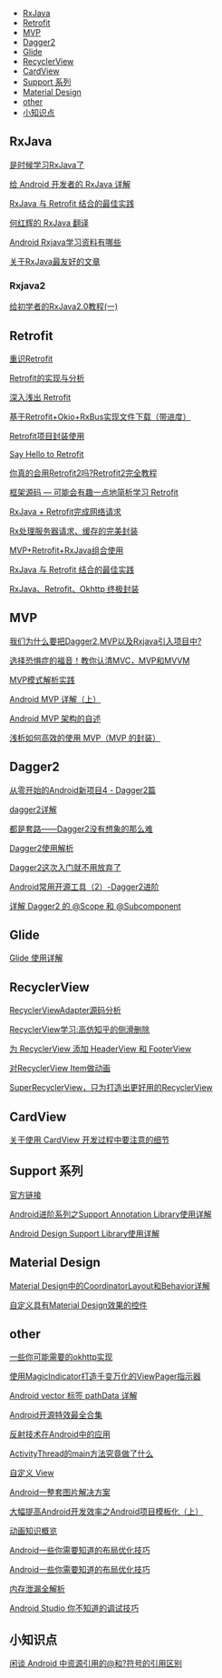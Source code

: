 * [RxJava](#RxJava)
* [Retrofit](#Retrofit)
* [MVP](#MVP)
* [Dagger2](#dagger2)
* [Glide](#Glide)
* [RecyclerView](#RecyclerView)
* [CardView](#CardView)
* [Support 系列](#Support)
* [Material Design](#MaterialDesign)
* [other](#other)
* [小知识点](#littleKnowledgePoint)

<h2 id="RxJava">RxJava</h2>

[是时候学习RxJava了](http://gold.xitu.io/entry/5761718880dda4005f6fa9d1)

[给 Android 开发者的 RxJava 详解](http://gank.io/post/560e15be2dca930e00da1083)

[RxJava 与 Retrofit 结合的最佳实践](http://gank.io/post/56e80c2c677659311bed9841)

[何红辉的 RxJava 翻译](http://blog.csdn.net/bboyfeiyu/article/details/50509328)

[Android Rxjava学习资料有哪些](https://www.zhihu.com/question/40919273)

[关于RxJava最友好的文章](http://mp.weixin.qq.com/s?__biz=MzA5MzI3NjE2MA==&mid=2650237807&idx=1&sn=3a39bfec92640459ab8d04b6fc452263&chksm=88639a00bf141316e633939788852781b2063e9404247ce38982a31dba8c55be1f6762d915e5&mpshare=1&scene=23&srcid=1124qp7CS6yxGSQb7DTFBZqb#rd)

<h3>Rxjava2</h3>

[给初学者的RxJava2.0教程(一)](https://gold.xitu.io/post/5848d96761ff4b0058c9d3dc)

<h2 id="Retrofit">Retrofit</h2>

[重识Retrofit](http://mp.weixin.qq.com/s?__biz=MzAxMTI4MTkwNQ==&mid=2650821482&idx=1&sn=abb9fed83d0e780a38a913de67bde937&chksm=80b787f4b7c00ee2a1091ae5baaf726bb5ba6b7a7435690338785e84ac4a925ae494539f5433&mpshare=1&scene=23&srcid=11241cgroektQIQEkjP8tuQV#rd)

[Retrofit的实现与分析](http://mp.weixin.qq.com/s?__biz=MzA5MzI3NjE2MA==&mid=2650236203&idx=1&sn=54938620ba067eb3d6224dacb9fcaa2e&scene=23&srcid=0630gcUL3BPofLlgFLcLJUU5#rd)

[深入浅出 Retrofit](http://mp.weixin.qq.com/s?__biz=MzA3NTYzODYzMg==&mid=2653577186&idx=1&sn=1a5f6369faeb22b4b68ea39f25020d28&scene=1&srcid=06039K4A2eGkHPxLbKED09Mk)

[基于Retrofit+Okio+RxBus实现文件下载（带进度）](http://mp.weixin.qq.com/s?__biz=MzAxMTI4MTkwNQ==&mid=2650820593&idx=1&sn=6d27d2fc323bd134b4e579de224964fc&scene=23&srcid=0707xvxmjB3ngvPqNJaURCQM#rd)

[Retrofit项目封装使用](http://mp.weixin.qq.com/s?__biz=MzA5MzI3NjE2MA==&mid=2650236538&idx=1&sn=bb4e835342a4f060644fc15557654ac4&scene=23&srcid=0727aTHdd0FmcTxfyLPDzcdk#rd)

[Say Hello to Retrofit](http://mp.weixin.qq.com/s?__biz=MzA5MzI3NjE2MA==&mid=2650237358&idx=1&sn=f71478d5c450f588ed1678752ec36f6b&chksm=886398c1bf1411d7d8ae4369114e6737291d278c8a9225364d2a7f8b29d6c40e0db291f74217&mpshare=1&scene=1&srcid=1025uAKmyZH3dx1CRhpdKhsI#rd)

[你真的会用Retrofit2吗?Retrofit2完全教程](http://mp.weixin.qq.com/s?__biz=MjM5NDkxMTgyNw==&mid=2653058342&idx=1&sn=287c2ec5954b4459677a103929825d75&chksm=bd56561a8a21df0ce0cef2e3b765f9955aef33e9bb64ef0078f09799436ca7130c31b4ddaab2&mpshare=1&scene=23&srcid=1104vqIogm34SyXuKGBwTSqb#rd)

[框架源码 — 可能会有趣一点地简析学习 Retrofit](http://mp.weixin.qq.com/s?__biz=MzAxMTI4MTkwNQ==&mid=2650821050&idx=1&sn=148e199641683ad91d61bde6ee7113c5&mpshare=1&scene=23&srcid=1106Eu9HnBZvr70elAmN9Ow4#rd)

[RxJava + Retrofit完成网络请求](http://mp.weixin.qq.com/s?__biz=MzAxMTI4MTkwNQ==&mid=2650820734&idx=1&sn=102248144c5e7c51ce96dd5d98dd6482&scene=23&srcid=0801CSewwdZmewp9AqHk85qI#rd)

[Rx处理服务器请求、缓存的完美封装](http://mp.weixin.qq.com/s?__biz=MzAxMTI4MTkwNQ==&mid=2650820845&idx=1&sn=9b8b1c3982e3ed21d78434687a52df5a&mpshare=1&scene=23&srcid=1106vnLfaCMScNOchBBbkZcw#rd)

[MVP+Retrofit+RxJava组合使用](http://mp.weixin.qq.com/s?__biz=MzA5MzI3NjE2MA==&mid=2650236866&idx=1&sn=da666831f67303eeb7a57c1591204b43&mpshare=1&scene=23&srcid=1106LaMrkMc2DLI8R5GwMA6G#rd)

[RxJava 与 Retrofit 结合的最佳实践](http://gank.io/post/56e80c2c677659311bed9841)

[RxJava、Retrofit、Okhttp 终极封装](http://blog.csdn.net/column/details/13297.html)

<h2 id="MVP">MVP</h2>

[我们为什么要把Dagger2,MVP以及Rxjava引入项目中?](http://www.jianshu.com/p/91c2bb8e6369)

[选择恐惧症的福音！教你认清MVC，MVP和MVVM](http://zjutkz.net/2016/04/13/%E9%80%89%E6%8B%A9%E6%81%90%E6%83%A7%E7%97%87%E7%9A%84%E7%A6%8F%E9%9F%B3%EF%BC%81%E6%95%99%E4%BD%A0%E8%AE%A4%E6%B8%85MVC%EF%BC%8CMVP%E5%92%8CMVVM/)

[MVP模式解析实践](http://mp.weixin.qq.com/s?__biz=MzA5MzI3NjE2MA==&mid=2650236921&idx=1&sn=4b2826b600a26b1cd3349ac91593b361&mpshare=1&scene=23&srcid=1106VEFIHWPtsw268y5DFQwb#rd)

[Android MVP 详解（上）](http://www.jianshu.com/p/9a6845b26856)

[Android MVP 架构的自述](http://mp.weixin.qq.com/s?__biz=MzAxMTI4MTkwNQ==&mid=2650820112&idx=1&sn=43de333c4c9d274a4c66f4b021d5b2e2&scene=21#wechat_redirect)

[浅析如何高效的使用 MVP（MVP 的封装）](http://blog.csdn.net/dantestones/article/details/51445208)

<h2 id="Dagger2">Dagger2</h2>

[从零开始的Android新项目4 - Dagger2篇](http://blog.zhaiyifan.cn/2016/03/27/android-new-project-from-0-p4/)

[dagger2详解](http://mp.weixin.qq.com/s?__biz=MzAxMTI4MTkwNQ==&mid=2650820566&idx=1&sn=3575d671c7e071541a846f9074c0090a&scene=23&srcid=0630RFaG61HMguYwsS5pjfXg#rd)

[都是套路——Dagger2没有想象的那么难](http://www.jianshu.com/p/47c7306b2994)

[Dagger2使用解析](http://mp.weixin.qq.com/s?__biz=MzA5MzI3NjE2MA==&mid=2650237441&idx=1&sn=1a3bf5e2dfac49c94aba04bbea5c75a8&chksm=88639b6ebf141278984e906a4e973086f2a79bc433555883419a28c79899caade4a9be1e5184&mpshare=1&scene=23&srcid=1106ANLXTlSvmlkDinWQAsqp#rd)

[Dagger2这次入门就不用放弃了](http://mp.weixin.qq.com/s?__biz=MzA5MzI3NjE2MA==&mid=2650236561&idx=1&sn=e3c22a10d25bf18cdfe4ace224667cea&scene=23&srcid=0729pAFvJQQiOOPYLqN9OtXY#rd)

[Android常用开源工具（2）-Dagger2进阶](http://blog.csdn.net/duo2005duo/article/details/50696166)

[详解 Dagger2 的 @Scope 和 @Subcomponent](http://blog.csdn.net/ziwang_/article/details/53354897)

<h2 id="Glide">Glide</h2>

[Glide 使用详解](http://blog.csdn.net/shangmingchao/article/details/51125554/)

<h2 id="RecyclerView">RecyclerView</h2>

[RecyclerViewAdapter源码分析](http://mp.weixin.qq.com/s?__biz=MzA5MzI3NjE2MA==&mid=2650236255&idx=1&sn=a000b458ba0c5d9a6b76394b71d66cde&scene=23&srcid=0630e1tS5HhxZziOv6mEmOV6#rd](http://mp.weixin.qq.com/s?__biz=MzA5MzI3NjE2MA==&mid=2650236255&idx=1&sn=a000b458ba0c5d9a6b76394b71d66cde&scene=23&srcid=0630e1tS5HhxZziOv6mEmOV6#rd))

[RecyclerView学习:高仿知乎的侧滑删除](http://mp.weixin.qq.com/s?__biz=MzAxMTI4MTkwNQ==&mid=2650820534&idx=1&sn=e3733b49c2f20178e046ed29ccaf6742&scene=23&srcid=0630IUcnLdW0KO25lyY0JCqj#rd](http://mp.weixin.qq.com/s?__biz=MzAxMTI4MTkwNQ==&mid=2650820534&idx=1&sn=e3733b49c2f20178e046ed29ccaf6742&scene=23&srcid=0630IUcnLdW0KO25lyY0JCqj#rd))

[为 RecyclerView 添加 HeaderView 和 FooterView](http://mp.weixin.qq.com/s?__biz=MzAxMTI4MTkwNQ==&mid=2650820611&idx=1&sn=677c432db858de439d7aedbac454ac67&scene=23&srcid=0709j7PXmlh5sVjeHMbe8N1A#rd)

[对RecyclerView Item做动画](http://mp.weixin.qq.com/s?__biz=MzAxMTI4MTkwNQ==&mid=2650820629&idx=1&sn=dafee7298419df6c9161368db7f7198d&scene=23&srcid=0715UkaVTIEaNGAeSJJUivTa#rd)

[SuperRecyclerView，只为打造出更好用的RecyclerView](http://mp.weixin.qq.com/s?__biz=MzA5MzI3NjE2MA==&mid=2650236424&idx=1&sn=3f70ba16b7cc4c2301a128eb743598ae&scene=23&srcid=0715aZ5wa4ItOE3ZQSZu00fM#rd)

<h2 id="CardView">CardView</h2>

[关于使用 CardView 开发过程中要注意的细节](http://blog.feng.moe/2015/10/24/something-about-cardview-development/)

<h2 id="Support">Support 系列</h2>

[官方链接](https://developer.android.google.cn/topic/libraries/support-library/features.html#design)

[Android进阶系列之Support Annotation Library使用详解](http://mp.weixin.qq.com/s?__biz=MzAxMTI4MTkwNQ==&mid=2650822312&idx=1&sn=b93cbf8185d9bc696e59d2b8187fb94d&chksm=80b78236b7c00b20cbc226dfcb507e8c4f08350de2e86ecf773b505fdc1bf74837b422c86ad1&mpshare=1&scene=23&srcid=0314xKEXvJGxs8mrfXUxkibr#rd)

[Android Design Support Library使用详解](http://mp.weixin.qq.com/s?__biz=MzA5MzI3NjE2MA==&mid=2650238877&idx=1&sn=fe65084035413c0c730c0f34b0781287&chksm=88639ef2bf1417e44203de6887fc1607b2ccf4d00e79ce8775b5c375e846a223ac270f14558e&mpshare=1&scene=23&srcid=0314jKcoBHMcppwYDz1UKgsL#rd)

<h2 id="MaterialDesign">Material Design</h2>

[Material Design中的CoordinatorLayout和Behavior详解](http://mp.weixin.qq.com/s?__biz=MzA5MzI3NjE2MA==&mid=2650237142&idx=1&sn=7470950e38945c5afb573e3ce7469bb6&chksm=886399b9bf1410afaf3a688bb3b4e0051ed2cd7aca72b6ca447fd0b0fa5844132364b37a83ba&mpshare=1&scene=23&srcid=1106pl3opF971NuN7EOi2ioY#rd)

[自定义具有Material Design效果的控件](http://mp.weixin.qq.com/s?__biz=MzA5MzI3NjE2MA==&mid=2650237671&idx=1&sn=90a04010cd83fcda336990a483a89271&chksm=88639b88bf14129ef3af89059ba75bd332ec988f238fff50bfc25055858347dcd92dc91b13b3&mpshare=1&scene=23&srcid=1111kzCZ7ubF6J6jfAOZpa26#rd)

<h2 id="other">other</h2>

[一些你可能需要的okhttp实现](http://mp.weixin.qq.com/s?__biz=MzAxMTI4MTkwNQ==&mid=2650821536&idx=1&sn=6795dc239e205286768a593194eed6c6&chksm=80b7873eb7c00e28c3f4b7c2f0bf2fafa219e7d9f136b16071cefbad4a5df167429af4c962b9&mpshare=1&scene=23&srcid=1124M1xXP5MHuOl1jfzmmu0t#rd)

[使用MagicIndicator打造千变万化的ViewPager指示器](http://mp.weixin.qq.com/s?__biz=MzAxMTI4MTkwNQ==&mid=2650820592&idx=1&sn=48d127c83b66c2d8d7d269112800cef2&scene=23&srcid=0707SUXIR75uC6Fo6iKmYlu5#rd)

[Android vector 标签 pathData 详解](http://mp.weixin.qq.com/s?__biz=MzAxMTI4MTkwNQ==&mid=2650820507&idx=1&sn=ac40b8a6c6a5a4c1ee195337ef9790c2&scene=23&srcid=0630H80wRYeBIdpLXtq1q7jG#rd](http://mp.weixin.qq.com/s?__biz=MzAxMTI4MTkwNQ==&mid=2650820507&idx=1&sn=ac40b8a6c6a5a4c1ee195337ef9790c2&scene=23&srcid=0630H80wRYeBIdpLXtq1q7jG#rd))

[Android开源特效最全合集](http://mp.weixin.qq.com/s?__biz=MzA5MzI3NjE2MA==&mid=2650236349&idx=1&sn=f4f54e0b4c942ccc8775b98617cfa587&scene=23&srcid=0707fzeSAzI8OVTZVK95PqHu#rd)

[反射技术在Android中的应用](http://mp.weixin.qq.com/s?__biz=MzA5MzI3NjE2MA==&mid=2650236432&idx=1&sn=1da63ff74cb6082ffe3df5f344f9f5f1&scene=23&srcid=0715kJ3Hr07CwzR4j62XNfn3#rd)

[ActivityThread的main方法究竟做了什么](http://mp.weixin.qq.com/s?__biz=MzA5MzI3NjE2MA==&mid=2650236605&idx=1&sn=8bb032c27042358d98cab37bbb26a48f&scene=23&srcid=0802KnVP3dbUlnoGenDzva8u#rd)

[自定义 View](http://mp.weixin.qq.com/s?__biz=MzAxMTI4MTkwNQ==&mid=2650820842&idx=1&sn=864fc8fc4cf64cd9ec4ca3a26cf2c76a&scene=23&srcid=0809d4wWncxn4mLvscaLq1ZU#rd)

[Android一整套图片解决方案](http://mp.weixin.qq.com/s?__biz=MzAxMTI4MTkwNQ==&mid=2650820998&idx=1&sn=c9670674dcfb71a24521e898776f234e&scene=1&srcid=09067A68zfcPscJ37MwuYfo5#rd)

[大幅提高Android开发效率之Android项目模板化（上）](http://mp.weixin.qq.com/s?__biz=MzI4NTQ2OTI4MA==&mid=2247483665&idx=1&sn=50f5232d29c9754c75e231fbb1632e85&chksm=ebeafe1edc9d77088f847d811dc7b95b69559c5f3928983924ea5fb6ed9029cf3b570985b541&mpshare=1&scene=23&srcid=1108QHJ4l7ak3RdYyTvoz08I#rd)

[动画知识概览](https://zhuanlan.zhihu.com/p/22395869)

[Android一些你需要知道的布局优化技巧](http://mp.weixin.qq.com/s?__biz=MzAxMTI4MTkwNQ==&mid=2650821434&idx=1&sn=dd404347eb5f953f7a5737a31ae864e8&chksm=80b787a4b7c00eb297a81316483f2fe5b90a598ddb0c18840f758a8b35384872a552e3a57758&mpshare=1&scene=23&srcid=1108HHgnwwkwlESQ9NSUm7im#rd)

[Android一些你需要知道的布局优化技巧](http://mp.weixin.qq.com/s?__biz=MzAxMTI4MTkwNQ==&mid=2650821434&idx=1&sn=dd404347eb5f953f7a5737a31ae864e8&chksm=80b787a4b7c00eb297a81316483f2fe5b90a598ddb0c18840f758a8b35384872a552e3a57758&mpshare=1&scene=23&srcid=1108HHgnwwkwlESQ9NSUm7im#rd)

[内存泄漏全解析](http://mp.weixin.qq.com/s?__biz=MzA5MzI3NjE2MA==&mid=2650238704&idx=1&sn=ad334840afdc2d9bdb8215e9f942e54e&chksm=88639f9fbf1416898edfc3615a7ea25f6798e3bb6f3089ca720e18b92ce67328c623561cf35e&mpshare=1&scene=23&srcid=0303ktNKbGP05t1drIYGgBcs#rd)

[Android Studio 你不知道的调试技巧](http://mp.weixin.qq.com/s?__biz=MzA3MDMyMjkzNg==&mid=2652262278&idx=1&sn=deb25d5b1cc6ee21fd3647f9c485c153&chksm=84dc7011b3abf9077b7e0c89f62f0e8bc19e1c4ba9b2821ada605c9dd0d4ec26f489c5cff7bb&mpshare=1&scene=23&srcid=0305J4q7usrYbrI3iT5MGdL8#rd)

<h2 id="littleKnowledgePoint">小知识点</h2>

[闲谈 Android 中资源引用的@和?符号的引用区别](http://mp.weixin.qq.com/s?__biz=MzAwNzc0NjAxMg==&mid=2653391133&idx=1&sn=7fb889fb9226559c25e748fb6774b840&chksm=80aa51aeb7ddd8b810499800853fd5626c71958a57090745abf5bc3103798f4d62b1f495fa98&mpshare=1&scene=23&srcid=0315HpDcRSDtFjBjndVI7D9Q#rd)

